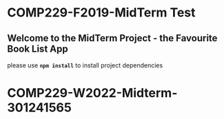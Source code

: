 # COMP229-F2019-MidTerm Test

## Welcome to the MidTerm Project - the Favourite Book List App

please use **`npm install`** to install project dependencies
# COMP229-W2022-Midterm-301241565
